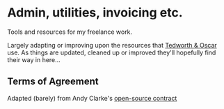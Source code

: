 # Admin, utilities, invoicing etc.

Tools and resources for my freelance work.

Largely adapting or improving upon the resources that [Tedworth & Oscar](https://tedworthandoscar.co.uk) use. As things are updated, cleaned up or improved they'll hopefully find their way in here...

## Terms of Agreement

Adapted (barely) from Andy Clarke's [open-source contract](https://stuffandnonsense.co.uk/projects/contract-killer)
